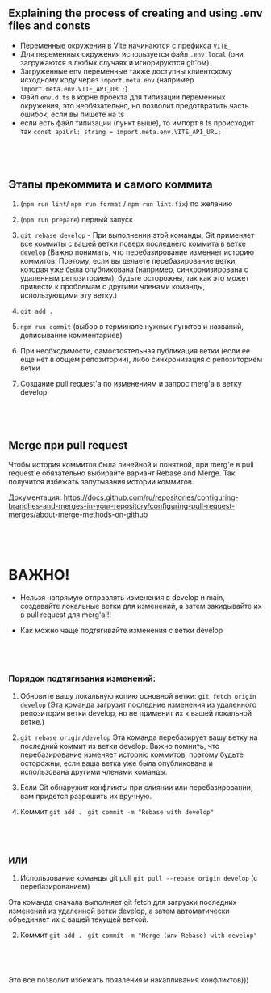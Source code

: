 ## Explaining the process of creating and using .env files and consts

- Переменные окружения в Vite начинаются с префикса `VITE_`
- Для переменных окружения используется файл `.env.local` (они загружаются в любых случаях и игнорируются git'ом)
- Загруженные env переменные также доступны клиентскому исходному коду через `import.meta.env` (например `import.meta.env.VITE_API_URL;`)
- Файл `env.d.ts` в корне проекта для типизации переменных окружения, это необязательно, но позволит предотвратить часть ошибок, если вы пишете на ts
- если есть файл типизации (пункт выше), то импорт в ts происходит так `const apiUrl: string = import.meta.env.VITE_API_URL;`

## &nbsp;

## Этапы прекоммита и самого коммита

1.  (`npm run lint`/ `npm run format` / `npm run lint:fix`) по желанию
2.  (`npm run prepare`) первый запуск
3.  `git rebase develop` - При выполнении этой команды, Git применяет все коммиты с вашей ветки поверх последнего коммита в ветке `develop`
    (Важно понимать, что перебазирование изменяет историю коммитов. Поэтому, если вы делаете перебазирование ветки, которая уже была опубликована (например, синхронизирована с удаленным репозиторием), будьте осторожны, так как это может привести к проблемам с другими членами команды, использующими эту ветку.)

4.  `git add . `
5.  `npm run commit` (выбор в терминале нужных пунктов и названий, дописывание комментариев)
6.  При необходимости, самостоятельная публикация ветки (если ее еще нет в общем репозитории), либо синхронизация с репозиторием ветки
7.  Создание pull request'а по изменениям и запрос merg'а в ветку develop

## &nbsp;

## Merge при pull request

Чтобы история коммитов была линейной и понятной, при merg'е в pull request'е обязательно выбирайте вариант
Rebase and Merge. Так получится избежать запутывания истории коммитов.

Документация: https://docs.github.com/ru/repositories/configuring-branches-and-merges-in-your-repository/configuring-pull-request-merges/about-merge-methods-on-github

## &nbsp;

# ВАЖНО!

- Нельзя напрямую отправлять изменения в develop и main, создавайте локальные ветки для изменений, а затем закидывайте их в pull request для merg'a!!!

- Как можно чаще подтягивайте изменения с ветки develop

## &nbsp;

### Порядок подтягивания изменений:

1. Обновите вашу локальную копию основной ветки:
   `git fetch origin develop`
   (Эта команда загрузит последние изменения из удаленного репозитория ветки develop, но не применит их к вашей локальной ветке.)
2. `git rebase origin/develop`
   Эта команда перебазирует вашу ветку на последний коммит из ветки develop.
   Важно помнить, что перебазирование изменяет историю коммитов, поэтому будьте осторожны, если ваша ветка уже была опубликована и использована другими членами команды.

3. Если Git обнаружит конфликты при слиянии или перебазировании, вам придется разрешить их вручную.

4. Коммит
   `git add . `
   `git commit -m "Rebase with develop"`

## &nbsp;

### ИЛИ

1. Использование команды git pull
   `git pull --rebase origin develop` (с перебазированием)

Эта команда сначала выполняет git fetch для загрузки последних изменений из удаленной ветки develop, а затем автоматически объединяет их с вашей текущей веткой.

2. Коммит
   `git add . `
   `git commit -m "Merge (или Rebase) with develop"`

## &nbsp;

Это все позволит избежать появления и накапливания конфликтов)))

